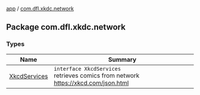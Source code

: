 [app](../index.md) / [com.dfl.xkdc.network](./index.md)

## Package com.dfl.xkdc.network

### Types

| Name | Summary |
|---|---|
| [XkcdServices](-xkcd-services/index.md) | `interface XkcdServices`<br>retrieves comics from network https://xkcd.com/json.html |
